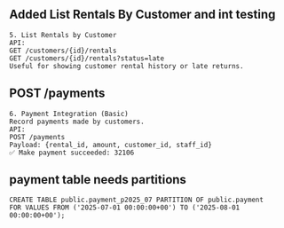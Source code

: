 ## Added List Rentals By Customer and int testing
```
5. List Rentals by Customer
API:
GET /customers/{id}/rentals
GET /customers/{id}/rentals?status=late
Useful for showing customer rental history or late returns.
```

## POST /payments
```
6. Payment Integration (Basic)
Record payments made by customers.
API:
POST /payments
Payload: {rental_id, amount, customer_id, staff_id}
✅ Make payment succeeded: 32106
```

## payment table needs partitions
```
CREATE TABLE public.payment_p2025_07 PARTITION OF public.payment
FOR VALUES FROM ('2025-07-01 00:00:00+00') TO ('2025-08-01 00:00:00+00');
``` 